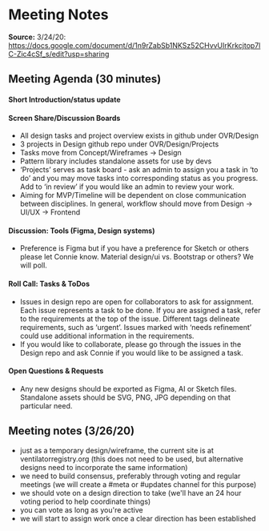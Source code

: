 # Meeting Notes
**Source:** 3/24/20: https://docs.google.com/document/d/1n9rZabSb1NKSz52CHvvUIrKrkcjtop7lC-Zic4cSf_s/edit?usp=sharing

## Meeting Agenda (30 minutes)
#### Short Introduction/status update
#### Screen Share/Discussion Boards
- All design tasks and project overview exists in github under OVR/Design
- 3 projects in Design github repo under OVR/Design/Projects
 - Tasks move from Concept/Wireframes -> Design
 - Pattern library includes standalone assets for use by devs
- ‘Projects’ serves as task board - ask an admin to assign you a task in ‘to do’ and you may move tasks into corresponding status as you progress. Add to ‘in review’ if you would like an admin to review your work.
- Aiming for MVP/Timeline will be dependent on close communication between disciplines. In general, workflow should move from Design -> UI/UX -> Frontend

#### Discussion: Tools (Figma, Design systems)
- Preference is Figma but if you have a preference for Sketch or others please let Connie know. Material design/ui vs. Bootstrap or others? We will poll.

#### Roll Call: Tasks & ToDos
- Issues in design repo are open for collaborators to ask for assignment. Each issue represents a task to be done. If you are assigned a task, refer to the requirements at the top of the issue. Different tags delineate requirements, such as ‘urgent’. Issues marked with ‘needs refinement’ could use additional information in the requirements.
- If you would like to collaborate, please go through the issues in the Design repo and ask Connie if you would like to be assigned a task.

#### Open Questions & Requests
- Any new designs should be exported as Figma, AI or Sketch files. Standalone assets should be SVG, PNG, JPG depending on that particular need.

## Meeting notes (3/26/20)
- just as a temporary design/wireframe, the current site is at ventilatorregistry.org (this does not need to be used, but alternative designs need to incorporate the same information)
- we need to build consensus, preferably through voting and regular meetings (we will create a #meta or #updates channel for this purpose)
- we should vote on a design direction to take (we'll have an 24 hour voting period to help coordinate things)
- you can vote as long as you're active
- we will start to assign work once a clear direction has been established
